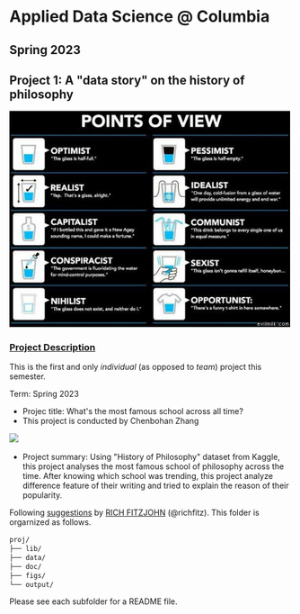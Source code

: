 # Applied Data Science @ Columbia
## Spring 2023
## Project 1: A "data story" on the history of philosophy

<img src="figs/100126-the-glass.jpeg" width="500">

### [Project Description](doc/)
This is the first and only *individual* (as opposed to *team*) project this semester. 

Term: Spring 2023

+ Projec title: What's the most famous school across all time?
+ This project is conducted by Chenbohan Zhang

<img src="../figs/Head.jpeg" width="400">

+ Project summary: Using "History of Philosophy" dataset from Kaggle, this project analyses the most famous school of philosophy across the time. After knowing which school was trending, this project analyze difference feature of their writing and tried to explain the reason of their popularity. 

Following [suggestions](http://nicercode.github.io/blog/2013-04-05-projects/) by [RICH FITZJOHN](http://nicercode.github.io/about/#Team) (@richfitz). This folder is orgarnized as follows.

```
proj/
├── lib/
├── data/
├── doc/
├── figs/
└── output/
```

Please see each subfolder for a README file.
